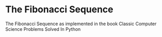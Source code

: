 # The Fibonacci Sequence
 The Fibonacci Sequence as implemented in the book Classic Computer Science Problems Solved In Python
